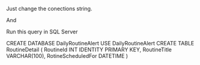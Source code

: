 Just change the conections string.

And 

Run this query in SQL Server


CREATE DATABASE DailyRoutineAlert
USE DailyRoutineAlert
CREATE TABLE RoutineDetail
(
    RoutineId INT IDENTITY PRIMARY KEY,
    RoutineTitle VARCHAR(100),
    RotineScheduledFor DATETIME
)

